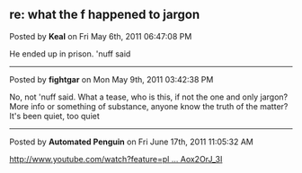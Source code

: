 ## re: what the f happened to jargon
Posted by **Keal** on Fri May 6th, 2011 06:47:08 PM

He ended up in prison. 'nuff said

--------------------------------------------------------------------------------

Posted by **fightgar** on Mon May 9th, 2011 03:42:38 PM

No, not 'nuff said.  What a tease, who is this, if not the one and only jargon?  More info or something of substance, anyone know the truth of the matter?  It's been quiet, too quiet

--------------------------------------------------------------------------------

Posted by **Automated Penguin** on Fri June 17th, 2011 11:05:32 AM

<!-- m --><a class="postlink" href="http://www.youtube.com/watch?feature=player_embedded&amp;v=FAox2OrJ_3I">http://www.youtube.com/watch?feature=pl ... Aox2OrJ_3I</a><!-- m -->
